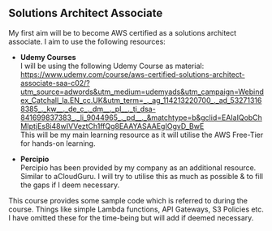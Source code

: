 ## Solutions Architect Associate

My first aim will be to become AWS certified as a solutions architect associate. I aim to use the following resources:

* **Udemy Courses**  
I will be using the following Udemy Course as material:<br>
https://www.udemy.com/course/aws-certified-solutions-architect-associate-saa-c02/?utm_source=adwords&utm_medium=udemyads&utm_campaign=Webindex_Catchall_la.EN_cc.UK&utm_term=_._ag_114213220700_._ad_532713168385_._kw__._de_c_._dm__._pl__._ti_dsa-841699837383_._li_9044965_._pd__._&matchtype=b&gclid=EAIaIQobChMIptjEs8i48wIVVeztCh1ffQg8EAAYASAAEgIOgvD_BwE <br>
This will be my main learning resource as it will utilise the AWS Free-Tier for hands-on learning.

* **Percipio**  
Percipio has been provided by my company as an additional resource. Similar to aCloudGuru. I will try to utilise this as much as possible & to fill the gaps if I deem necessary.

This course provides some sample code which is referred to during the course. Things like simple Lambda functions, API Gateways, S3 Policies etc. I have omitted these for the time-being but will add if deemed necessary.